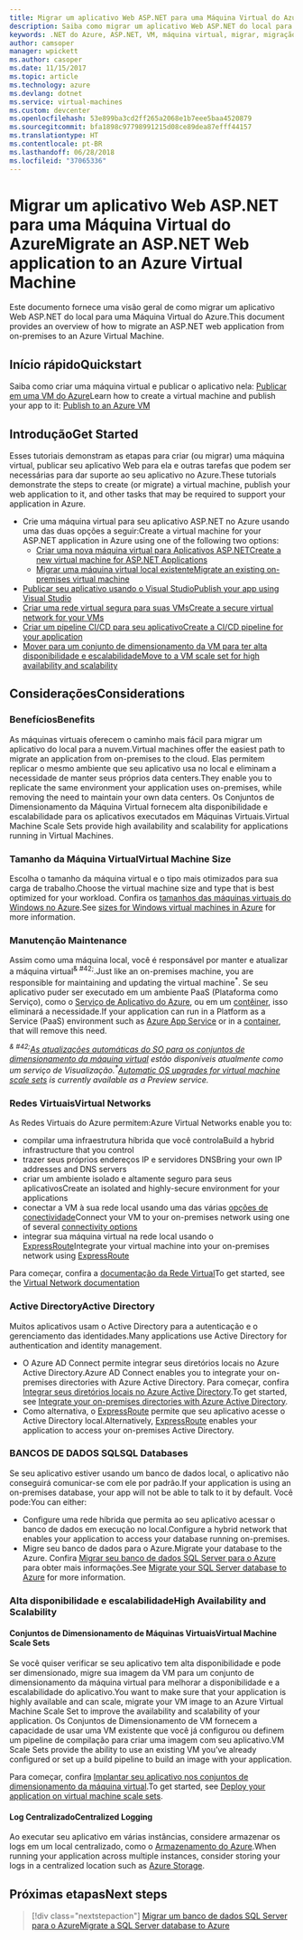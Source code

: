 ```yaml
---
title: Migrar um aplicativo Web ASP.NET para uma Máquina Virtual do Azure
description: Saiba como migrar um aplicativo Web ASP.NET do local para uma Máquina Virtual do Azure.
keywords: .NET do Azure, ASP.NET, VM, máquina virtual, migrar, migração
author: camsoper
manager: wpickett
ms.author: casoper
ms.date: 11/15/2017
ms.topic: article
ms.technology: azure
ms.devlang: dotnet
ms.service: virtual-machines
ms.custom: devcenter
ms.openlocfilehash: 53e899ba3cd2ff265a2068e1b7eee5baa4520879
ms.sourcegitcommit: bfa1898c97798991215d08ce89dea87efff44157
ms.translationtype: HT
ms.contentlocale: pt-BR
ms.lasthandoff: 06/28/2018
ms.locfileid: "37065336"
---
```

# <a name="migrate-an-aspnet-web-application-to-an-azure-virtual-machine"></a><span data-ttu-id="aa479-104">Migrar um aplicativo Web ASP.NET para uma Máquina Virtual do Azure</span><span class="sxs-lookup"><span data-stu-id="aa479-104">Migrate an ASP.NET Web application to an Azure Virtual Machine</span></span>

<span data-ttu-id="aa479-105">Este documento fornece uma visão geral de como migrar um aplicativo Web ASP.NET do local para uma Máquina Virtual do Azure.</span><span class="sxs-lookup"><span data-stu-id="aa479-105">This document provides an overview of how to migrate an ASP.NET web application from on-premises to an Azure Virtual Machine.</span></span>

## <a name="quickstart"></a><span data-ttu-id="aa479-106">Início rápido</span><span class="sxs-lookup"><span data-stu-id="aa479-106">Quickstart</span></span>

<span data-ttu-id="aa479-107">Saiba como criar uma máquina virtual e publicar o aplicativo nela: [Publicar em uma VM do Azure](https://tutorials.visualstudio.com/aspnet-vm/intro)</span><span class="sxs-lookup"><span data-stu-id="aa479-107">Learn how to create a virtual machine and publish your app to it: [Publish to an Azure VM](https://tutorials.visualstudio.com/aspnet-vm/intro)</span></span>

## <a name="get-started"></a><span data-ttu-id="aa479-108">Introdução</span><span class="sxs-lookup"><span data-stu-id="aa479-108">Get Started</span></span>

<span data-ttu-id="aa479-109">Esses tutoriais demonstram as etapas para criar (ou migrar) uma máquina virtual, publicar seu aplicativo Web para ela e outras tarefas que podem ser necessárias para dar suporte ao seu aplicativo no Azure.</span><span class="sxs-lookup"><span data-stu-id="aa479-109">These tutorials demonstrate the steps to create (or migrate) a virtual machine, publish your web application to it, and other tasks that may be required to support your application in Azure.</span></span>

- <span data-ttu-id="aa479-110">Crie uma máquina virtual para seu aplicativo ASP.NET no Azure usando uma das duas opções a seguir:</span><span class="sxs-lookup"><span data-stu-id="aa479-110">Create a virtual machine for your ASP.NET application in Azure using one of the following two options:</span></span>
    - [<span data-ttu-id="aa479-111">Criar uma nova máquina virtual para Aplicativos ASP.NET</span><span class="sxs-lookup"><span data-stu-id="aa479-111">Create a new virtual machine for ASP.NET Applications</span></span>](https://go.microsoft.com/fwlink/?linkid=863237)
    - [<span data-ttu-id="aa479-112">Migrar uma máquina virtual local existente</span><span class="sxs-lookup"><span data-stu-id="aa479-112">Migrate an existing on-premises virtual machine</span></span>](https://docs.microsoft.com/azure/site-recovery/tutorial-migrate-on-premises-to-azure)
- [<span data-ttu-id="aa479-113">Publicar seu aplicativo usando o Visual Studio</span><span class="sxs-lookup"><span data-stu-id="aa479-113">Publish your app using Visual Studio</span></span>](https://go.microsoft.com/fwlink/?linkid=863240)
- [<span data-ttu-id="aa479-114">Criar uma rede virtual segura para suas VMs</span><span class="sxs-lookup"><span data-stu-id="aa479-114">Create a secure virtual network for your VMs</span></span>](https://docs.microsoft.com/azure/virtual-network/virtual-network-get-started-vnet-subnet)
- [<span data-ttu-id="aa479-115">Criar um pipeline CI/CD para seu aplicativo</span><span class="sxs-lookup"><span data-stu-id="aa479-115">Create a CI/CD pipeline for your application</span></span>](https://docs.microsoft.com/vsts/build-release/apps/cd/deploy-webdeploy-iis-deploygroups)
- [<span data-ttu-id="aa479-116">Mover para um conjunto de dimensionamento da VM para ter alta disponibilidade e escalabilidade</span><span class="sxs-lookup"><span data-stu-id="aa479-116">Move to a VM scale set for high availability and scalability</span></span>](https://docs.microsoft.com/azure/virtual-machine-scale-sets/virtual-machine-scale-sets-deploy-app)

## <a name="considerations"></a><span data-ttu-id="aa479-117">Considerações</span><span class="sxs-lookup"><span data-stu-id="aa479-117">Considerations</span></span>

### <a name="benefits"></a><span data-ttu-id="aa479-118">Benefícios</span><span class="sxs-lookup"><span data-stu-id="aa479-118">Benefits</span></span>

<span data-ttu-id="aa479-119">As máquinas virtuais oferecem o caminho mais fácil para migrar um aplicativo do local para a nuvem.</span><span class="sxs-lookup"><span data-stu-id="aa479-119">Virtual machines offer the easiest path to migrate an application from on-premises to the cloud.</span></span>  <span data-ttu-id="aa479-120">Elas permitem replicar o mesmo ambiente que seu aplicativo usa no local e eliminam a necessidade de manter seus próprios data centers.</span><span class="sxs-lookup"><span data-stu-id="aa479-120">They enable you to replicate the same environment your application uses on-premises, while removing the need to maintain your own data centers.</span></span>  <span data-ttu-id="aa479-121">Os Conjuntos de Dimensionamento da Máquina Virtual fornecem alta disponibilidade e escalabilidade para os aplicativos executados em Máquinas Virtuais.</span><span class="sxs-lookup"><span data-stu-id="aa479-121">Virtual Machine Scale Sets provide high availability and scalability for applications running in Virtual Machines.</span></span>

### <a name="virtual-machine-size"></a><span data-ttu-id="aa479-122">Tamanho da Máquina Virtual</span><span class="sxs-lookup"><span data-stu-id="aa479-122">Virtual Machine Size</span></span>

<span data-ttu-id="aa479-123">Escolha o tamanho da máquina virtual e o tipo mais otimizados para sua carga de trabalho.</span><span class="sxs-lookup"><span data-stu-id="aa479-123">Choose the virtual machine size and type that is best optimized for your workload.</span></span>  <span data-ttu-id="aa479-124">Confira os [tamanhos das máquinas virtuais do Windows no Azure](https://docs.microsoft.com/azure/virtual-machines/windows/sizes).</span><span class="sxs-lookup"><span data-stu-id="aa479-124">See [sizes for Windows virtual machines in Azure](https://docs.microsoft.com/azure/virtual-machines/windows/sizes) for more information.</span></span>

### <a name="maintenance"></a><span data-ttu-id="aa479-125">Manutenção </span><span class="sxs-lookup"><span data-stu-id="aa479-125">Maintenance</span></span>

<span data-ttu-id="aa479-126">Assim como uma máquina local, você é responsável por manter e atualizar a máquina virtual<sup>& #42;</sup>.</span><span class="sxs-lookup"><span data-stu-id="aa479-126">Just like an on-premises machine, you are responsible for maintaining and updating the virtual machine<sup>&#42;</sup>.</span></span>  <span data-ttu-id="aa479-127">Se seu aplicativo puder ser executado em um ambiente PaaS (Plataforma como Serviço), como o [Serviço de Aplicativo do Azure](https://docs.microsoft.com/azure/app-service/), ou em um [contêiner](https://docs.microsoft.com/azure/app-service/containers/), isso eliminará a necessidade.</span><span class="sxs-lookup"><span data-stu-id="aa479-127">If your application can run in a Platform as a Service (PaaS) environment such as [Azure App Service](https://docs.microsoft.com/azure/app-service/) or in a [container](https://docs.microsoft.com/azure/app-service/containers/), that will remove this need.</span></span>

<span data-ttu-id="aa479-128">*<sup>& #42;</sup>[As atualizações automáticas do SO para os conjuntos de dimensionamento da máquina virtual](https://docs.microsoft.com/azure/virtual-machine-scale-sets/virtual-machine-scale-sets-automatic-upgrade) estão disponíveis atualmente como um serviço de Visualização.*</span><span class="sxs-lookup"><span data-stu-id="aa479-128">*<sup>&#42;</sup>[Automatic OS upgrades for virtual machine scale sets](https://docs.microsoft.com/azure/virtual-machine-scale-sets/virtual-machine-scale-sets-automatic-upgrade) is currently available as a Preview service.*</span></span>

### <a name="virtual-networks"></a><span data-ttu-id="aa479-129">Redes Virtuais</span><span class="sxs-lookup"><span data-stu-id="aa479-129">Virtual Networks</span></span>

<span data-ttu-id="aa479-130">As Redes Virtuais do Azure permitem:</span><span class="sxs-lookup"><span data-stu-id="aa479-130">Azure Virtual Networks enable you to:</span></span>
- <span data-ttu-id="aa479-131">compilar uma infraestrutura híbrida que você controla</span><span class="sxs-lookup"><span data-stu-id="aa479-131">Build a hybrid infrastructure that you control</span></span>
- <span data-ttu-id="aa479-132">trazer seus próprios endereços IP e servidores DNS</span><span class="sxs-lookup"><span data-stu-id="aa479-132">Bring your own IP addresses and DNS servers</span></span>
- <span data-ttu-id="aa479-133">criar um ambiente isolado e altamente seguro para seus aplicativos</span><span class="sxs-lookup"><span data-stu-id="aa479-133">Create an isolated and highly-secure environment for your applications</span></span>
- <span data-ttu-id="aa479-134">conectar a VM à sua rede local usando uma das várias [opções de conectividade](https://docs.microsoft.com/azure/vpn-gateway/vpn-gateway-about-vpngateways#s2smulti)</span><span class="sxs-lookup"><span data-stu-id="aa479-134">Connect your VM to your on-premises network using one of several [connectivity options](https://docs.microsoft.com/azure/vpn-gateway/vpn-gateway-about-vpngateways#s2smulti)</span></span>
- <span data-ttu-id="aa479-135">integrar sua máquina virtual na rede local usando o [ExpressRoute](https://azure.microsoft.com/services/expressroute/)</span><span class="sxs-lookup"><span data-stu-id="aa479-135">Integrate your virtual machine into your on-premises network using [ExpressRoute](https://azure.microsoft.com/services/expressroute/)</span></span>

<span data-ttu-id="aa479-136">Para começar, confira a [documentação da Rede Virtual](https://docs.microsoft.com/azure/virtual-network/)</span><span class="sxs-lookup"><span data-stu-id="aa479-136">To get started, see the [Virtual Network documentation](https://docs.microsoft.com/azure/virtual-network/)</span></span>

### <a name="active-directory"></a><span data-ttu-id="aa479-137">Active Directory</span><span class="sxs-lookup"><span data-stu-id="aa479-137">Active Directory</span></span>
<span data-ttu-id="aa479-138">Muitos aplicativos usam o Active Directory para a autenticação e o gerenciamento das identidades.</span><span class="sxs-lookup"><span data-stu-id="aa479-138">Many applications use Active Directory for authentication and identity management.</span></span>  
- <span data-ttu-id="aa479-139">O Azure AD Connect permite integrar seus diretórios locais no Azure Active Directory.</span><span class="sxs-lookup"><span data-stu-id="aa479-139">Azure AD Connect enables you to integrate your on-premises directories with Azure Active Directory.</span></span>  <span data-ttu-id="aa479-140">Para começar, confira [Integrar seus diretórios locais no Azure Active Directory](https://docs.microsoft.com/azure/active-directory/connect/active-directory-aadconnect).</span><span class="sxs-lookup"><span data-stu-id="aa479-140">To get started, see [Integrate your on-premises directories with Azure Active Directory](https://docs.microsoft.com/azure/active-directory/connect/active-directory-aadconnect).</span></span>  
- <span data-ttu-id="aa479-141">Como alternativa, o [ExpressRoute](https://azure.microsoft.com/services/expressroute/) permite que seu aplicativo acesse o Active Directory local.</span><span class="sxs-lookup"><span data-stu-id="aa479-141">Alternatively, [ExpressRoute](https://azure.microsoft.com/services/expressroute/) enables your application to access your on-premises Active Directory.</span></span>

### <a name="sql-databases"></a><span data-ttu-id="aa479-142">BANCOS DE DADOS SQL</span><span class="sxs-lookup"><span data-stu-id="aa479-142">SQL Databases</span></span>

<span data-ttu-id="aa479-143">Se seu aplicativo estiver usando um banco de dados local, o aplicativo não conseguirá comunicar-se com ele por padrão.</span><span class="sxs-lookup"><span data-stu-id="aa479-143">If your application is using an on-premises database, your app will not be able to talk to it by default.</span></span> <span data-ttu-id="aa479-144">Você pode:</span><span class="sxs-lookup"><span data-stu-id="aa479-144">You can either:</span></span>
- <span data-ttu-id="aa479-145">Configure uma rede híbrida que permita ao seu aplicativo acessar o banco de dados em execução no local.</span><span class="sxs-lookup"><span data-stu-id="aa479-145">Configure a hybrid network that enables your application to access your database running on-premises.</span></span>  
- <span data-ttu-id="aa479-146">Migre seu banco de dados para o Azure.</span><span class="sxs-lookup"><span data-stu-id="aa479-146">Migrate your database to the Azure.</span></span>  <span data-ttu-id="aa479-147">Confira [Migrar seu banco de dados SQL Server para o Azure](dotnet-howto-migrate-sql.md) para obter mais informações.</span><span class="sxs-lookup"><span data-stu-id="aa479-147">See [Migrate your SQL Server database to Azure](dotnet-howto-migrate-sql.md) for more information.</span></span>

### <a name="high-availability-and-scalability"></a><span data-ttu-id="aa479-148">Alta disponibilidade e escalabilidade</span><span class="sxs-lookup"><span data-stu-id="aa479-148">High Availability and Scalability</span></span>

#### <a name="virtual-machine-scale-sets"></a><span data-ttu-id="aa479-149">Conjuntos de Dimensionamento de Máquinas Virtuais</span><span class="sxs-lookup"><span data-stu-id="aa479-149">Virtual Machine Scale Sets</span></span>
<span data-ttu-id="aa479-150">Se você quiser verificar se seu aplicativo tem alta disponibilidade e pode ser dimensionado, migre sua imagem da VM para um conjunto de dimensionamento da máquina virtual para melhorar a disponibilidade e a escalabilidade do aplicativo.</span><span class="sxs-lookup"><span data-stu-id="aa479-150">You want to make sure that your application is highly available and can scale, migrate your VM image to an Azure Virtual Machine Scale Set to improve the availability and scalability of your application.</span></span>  <span data-ttu-id="aa479-151">Os Conjuntos de Dimensionamento de VM fornecem a capacidade de usar uma VM existente que você já configurou ou definem um pipeline de compilação para criar uma imagem com seu aplicativo.</span><span class="sxs-lookup"><span data-stu-id="aa479-151">VM Scale Sets provide the ability to use an existing VM you’ve already configured or set up a build pipeline to build an image with your application.</span></span>  

<span data-ttu-id="aa479-152">Para começar, confira [Implantar seu aplicativo nos conjuntos de dimensionamento da máquina virtual](https://docs.microsoft.com/azure/virtual-machine-scale-sets/virtual-machine-scale-sets-deploy-app).</span><span class="sxs-lookup"><span data-stu-id="aa479-152">To get started, see [Deploy your application on virtual machine scale sets](https://docs.microsoft.com/azure/virtual-machine-scale-sets/virtual-machine-scale-sets-deploy-app).</span></span>

#### <a name="centralized-logging"></a><span data-ttu-id="aa479-153">Log Centralizado</span><span class="sxs-lookup"><span data-stu-id="aa479-153">Centralized Logging</span></span>
<span data-ttu-id="aa479-154">Ao executar seu aplicativo em várias instâncias, considere armazenar os logs em um local centralizado, como o [Armazenamento do Azure](https://docs.microsoft.com/azure/storage/).</span><span class="sxs-lookup"><span data-stu-id="aa479-154">When running your application across multiple instances, consider storing your logs in a centralized location such as [Azure Storage](https://docs.microsoft.com/azure/storage/).</span></span>

## <a name="next-steps"></a><span data-ttu-id="aa479-155">Próximas etapas</span><span class="sxs-lookup"><span data-stu-id="aa479-155">Next steps</span></span>

> [!div class="nextstepaction"]
> [<span data-ttu-id="aa479-156">Migrar um banco de dados SQL Server para o Azure</span><span class="sxs-lookup"><span data-stu-id="aa479-156">Migrate a SQL Server database to Azure</span></span>](dotnet-howto-migrate-sql.md)